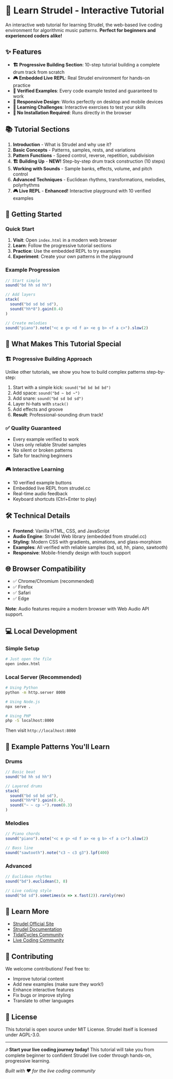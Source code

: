 # 🎵 Learn Strudel - Interactive Tutorial

An interactive web tutorial for learning Strudel, the web-based live coding environment for algorithmic music patterns. **Perfect for beginners and experienced coders alike!**

## ✨ Features

- **🏗️ Progressive Building Section**: 10-step tutorial building a complete drum track from scratch
- **🎮 Embedded Live REPL**: Real Strudel environment for hands-on practice
- **🔧 Verified Examples**: Every code example tested and guaranteed to work
- **📱 Responsive Design**: Works perfectly on desktop and mobile devices
- **🎯 Learning Challenges**: Interactive exercises to test your skills
- **🎵 No Installation Required**: Runs directly in the browser

## 📚 Tutorial Sections

1. **Introduction** - What is Strudel and why use it?
2. **Basic Concepts** - Patterns, samples, rests, and variations
3. **Pattern Functions** - Speed control, reverse, repetition, subdivision
4. **🏗️ Building Up** - **NEW!** Step-by-step drum track construction (10 steps)
5. **Working with Sounds** - Sample banks, effects, volume, and pitch control
6. **Advanced Techniques** - Euclidean rhythms, transformations, melodies, polyrhythms
7. **🎮 Live REPL** - **Enhanced!** Interactive playground with 10 verified examples

## 🚀 Getting Started

### Quick Start
1. **Visit**: Open `index.html` in a modern web browser
2. **Learn**: Follow the progressive tutorial sections
3. **Practice**: Use the embedded REPL to try examples
4. **Experiment**: Create your own patterns in the playground

### Example Progression
```javascript
// Start simple
sound("bd hh sd hh")

// Add layers
stack(
  sound("bd sd bd sd"),
  sound("hh*8").gain(0.4)
)

// Create melodies
sound("piano").note("<c e g> <d f a> <e g b> <f a c>").slow(2)
```

## 🎯 What Makes This Tutorial Special

### 🏗️ **Progressive Building Approach**
Unlike other tutorials, we show you how to build complex patterns step-by-step:
1. Start with a simple kick: `sound("bd bd bd bd")`
2. Add space: `sound("bd ~ bd ~")`
3. Add snare: `sound("bd sd bd sd")`
4. Layer hi-hats with `stack()`
5. Add effects and groove
6. **Result**: Professional-sounding drum track!

### ✅ **Quality Guaranteed**
- Every example verified to work
- Uses only reliable Strudel samples
- No silent or broken patterns
- Safe for teaching beginners

### 🎮 **Interactive Learning**
- 10 verified example buttons
- Embedded live REPL from strudel.cc
- Real-time audio feedback
- Keyboard shortcuts (Ctrl+Enter to play)

## 🛠️ Technical Details

- **Frontend**: Vanilla HTML, CSS, and JavaScript
- **Audio Engine**: Strudel Web library (embedded from strudel.cc)
- **Styling**: Modern CSS with gradients, animations, and glass-morphism
- **Examples**: All verified with reliable samples (bd, sd, hh, piano, sawtooth)
- **Responsive**: Mobile-friendly design with touch support

## 🌐 Browser Compatibility

- ✅ Chrome/Chromium (recommended)
- ✅ Firefox
- ✅ Safari
- ✅ Edge

**Note**: Audio features require a modern browser with Web Audio API support.

## 💻 Local Development

### Simple Setup
```bash
# Just open the file
open index.html
```

### Local Server (Recommended)
```bash
# Using Python
python -m http.server 8000

# Using Node.js
npx serve .

# Using PHP
php -S localhost:8000
```

Then visit `http://localhost:8000`

## 🎵 Example Patterns You'll Learn

### Drums
```javascript
// Basic beat
sound("bd hh sd hh")

// Layered drums
stack(
  sound("bd sd bd sd"),
  sound("hh*8").gain(0.4),
  sound("~ ~ cp ~").room(0.3)
)
```

### Melodies
```javascript
// Piano chords
sound("piano").note("<c e g> <d f a> <e g b> <f a c>").slow(2)

// Bass line
sound("sawtooth").note("c3 ~ c3 g3").lpf(400)
```

### Advanced
```javascript
// Euclidean rhythms
sound("bd").euclidean(3, 8)

// Live coding style
sound("bd sd").sometimes(x => x.fast(2)).rarely(rev)
```

## 🔗 Learn More

- [Strudel Official Site](https://strudel.cc)
- [Strudel Documentation](https://strudel.cc/learn)
- [TidalCycles Community](https://club.tidalcycles.org/)
- [Live Coding Community](https://toplap.org/)

## 🤝 Contributing

We welcome contributions! Feel free to:
- Improve tutorial content
- Add new examples (make sure they work!)
- Enhance interactive features
- Fix bugs or improve styling
- Translate to other languages

## 📄 License

This tutorial is open source under MIT License. Strudel itself is licensed under AGPL-3.0.

---

**🎶 Start your live coding journey today!** This tutorial will take you from complete beginner to confident Strudel live coder through hands-on, progressive learning.

*Built with ❤️ for the live coding community*
